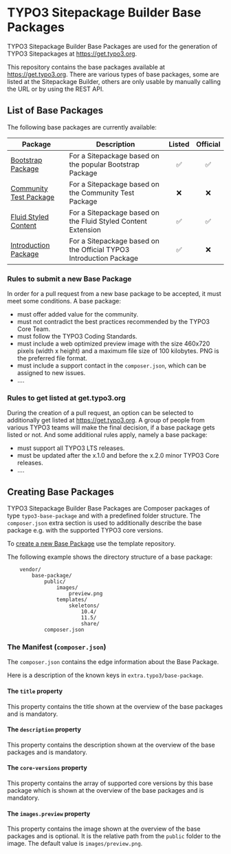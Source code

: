 # TYPO3 Sitepackage Builder Base Packages

TYPO3 Sitepackage Builder Base Packages are used for the generation of TYPO3
Sitepackages at <https://get.typo3.org>.

This repository contains the base packages available at <https://get.typo3.org>.
There are various types of base packages, some are listed at the Sitepackage Builder,
others are only usable by manually calling the URL or by using the REST API.

## List of Base Packages

The following base packages are currently available:

| Package | Description | Listed | Official |
| --- | --- | :---: | :---: |
| [Bootstrap Package](https://get.typo3.dev/wizards/sitepackage/new/typo3/base-package-bootstrap-package) | For a Sitepackage based on the popular Bootstrap Package | ✅ | ✅ |
| [Community Test Package](https://get.typo3.dev/wizards/sitepackage/new/typo3/base-package-community-test) | For a Sitepackage based on the Community Test Package | ❌ | ❌ |
| [Fluid Styled Content](https://get.typo3.dev/wizards/sitepackage/new/typo3/base-package-fluid-styled-content) | For a Sitepackage based on the Fluid Styled Content Extension | ✅ | ✅ |
| [Introduction Package](https://get.typo3.dev/wizards/sitepackage/new/typo3/base-package-introduction-package) | For a Sitepackage based on the Official TYPO3 Introduction Package | ✅ | ❌ |

### Rules to submit a new Base Package

In order for a pull request from a new base package to be accepted, it must meet
some conditions. A base package:

* must offer added value for the community.
* must not contradict the best practices recommended by the TYPO3 Core Team.
* must follow the TYPO3 Coding Standards.
* must include a web optimized preview image with the size 460x720 pixels
  (width x height) and a maximum file size of 100 kilobytes. PNG is the
  preferred file format.
* must include a support contact in the `composer.json`, which can be assigned
  to new issues.
* ....

### Rules to get listed at get.typo3.org

During the creation of a pull request, an option can be selected to additionally
get listed at <https://get.typo3.org>. A group of people from various TYPO3 teams
will make the final decision, if a base package gets listed or not. And some
additional rules apply, namely a base package:

* must support all TYPO3 LTS releases.
* must be updated after the x.1.0 and before the x.2.0 minor TYPO3 Core releases.
* ....

## Creating Base Packages

TYPO3 Sitepackage Builder Base Packages are Composer packages of type
`typo3-base-package` and with a predefined folder structure. The `composer.json`
extra section is used to additionally describe the base package e.g. with the
supported TYPO3 core versions.

To [create a new Base Package](https://github.com/GsTYPO3/base-package-skeleton/generate)
use the template repository.

The following example shows the directory structure of a base package:

```text
    vendor/
        base-package/
            public/
                images/
                    preview.png
                templates/
                    skeletons/
                        10.4/
                        11.5/
                        share/
            composer.json
```

### The Manifest (`composer.json`)

The `composer.json` contains the edge information about the Base Package.

Here is a description of the known keys in `extra.typo3/base-package`.

#### The `title` property

This property contains the title shown at the overview of the base packages and
is mandatory.

#### The `description` property

This property contains the description shown at the overview of the base
packages and is mandatory.

#### The `core-versions` property

This property contains the array of supported core versions by this base package
which is shown at the overview of the base packages and is mandatory.

#### The `images.preview` property

This property contains the image shown at the overview of the base packages and
is optional. It is the relative path from the `public` folder to the image. The
default value is `images/preview.png`.
